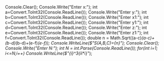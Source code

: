 Console.Clear();
Console.Write("Enter x:");
int a=Convert.ToInt32(Console.ReadLine());
Console.Write("Enter y:");
int b=Convert.ToInt32(Console.ReadLine());
Console.Write("Enter x1:");
int c=Convert.ToInt32(Console.ReadLine());
Console.Write("Enter y1:");
int d=Convert.ToInt32(Console.ReadLine());
Console.Write("Enter z:");
int e=Convert.ToInt32(Console.ReadLine());
Console.Write("Enter z1:");
int f=Convert.ToInt32(Console.ReadLine());
double n = Math.Sqrt((a-c)*(a-c)+(b-d)*(b-d)+(e-f)*(e-f));
Console.WriteLine($"S(A,B,C)={n}");
 
 Console.Clear();
Console.Write("Enter N:");
int N = int.Parse(Console.ReadLine());
 for(int i=1; i<=N;i++)
 Console.WriteLine($"{i}^3{i*i*i}");
